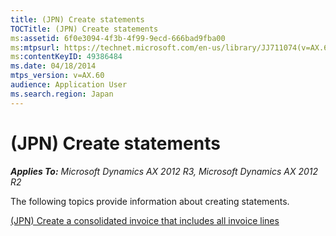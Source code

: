 ```yaml
---
title: (JPN) Create statements
TOCTitle: (JPN) Create statements
ms:assetid: 6f0e3094-4f3b-4f99-9ecd-666bad9fba00
ms:mtpsurl: https://technet.microsoft.com/en-us/library/JJ711074(v=AX.60)
ms:contentKeyID: 49386484
ms.date: 04/18/2014
mtps_version: v=AX.60
audience: Application User
ms.search.region: Japan
---
```


# (JPN) Create statements 


_**Applies To:** Microsoft Dynamics AX 2012 R3, Microsoft Dynamics AX 2012 R2_

The following topics provide information about creating statements.

[(JPN) Create a consolidated invoice that includes all invoice lines](jpn-create-a-consolidated-invoice-that-includes-all-invoice-lines.md)

  


